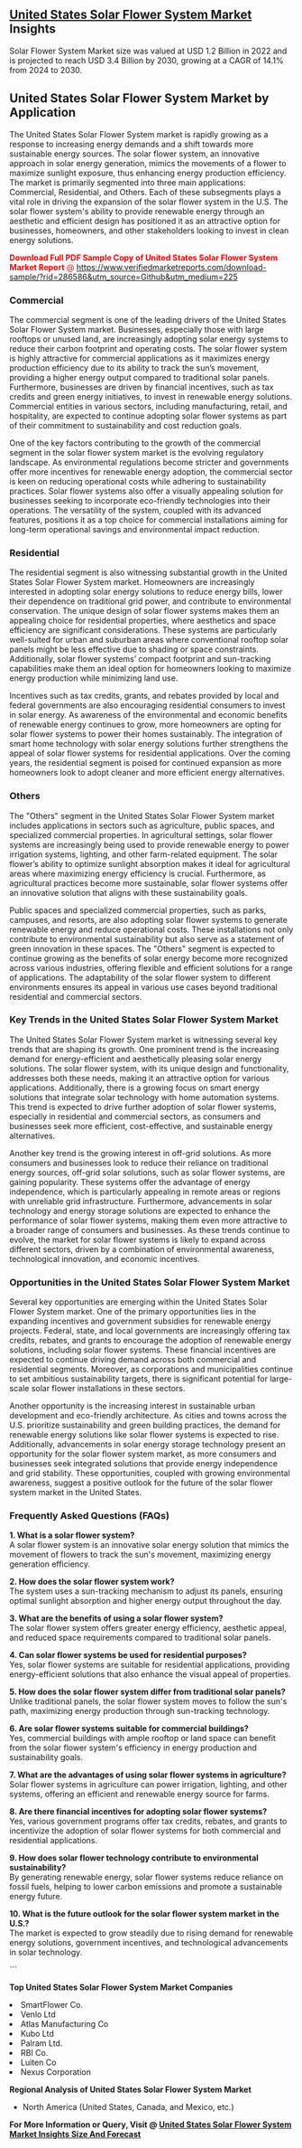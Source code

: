 <h2><a href="https://www.verifiedmarketreports.com/download-sample/?rid=286586&amp;utm_source=Github&amp;utm_medium=225" target="_blank">United States Solar Flower System Market</a> Insights</h2><p>Solar Flower System Market size was valued at USD 1.2 Billion in 2022 and is projected to reach USD 3.4 Billion by 2030, growing at a CAGR of 14.1% from 2024 to 2030.</p><p> <h2>United States Solar Flower System Market by Application</h2> <p>The United States Solar Flower System market is rapidly growing as a response to increasing energy demands and a shift towards more sustainable energy sources. The solar flower system, an innovative approach in solar energy generation, mimics the movements of a flower to maximize sunlight exposure, thus enhancing energy production efficiency. The market is primarily segmented into three main applications: Commercial, Residential, and Others. Each of these subsegments plays a vital role in driving the expansion of the solar flower system in the U.S. The solar flower system's ability to provide renewable energy through an aesthetic and efficient design has positioned it as an attractive option for businesses, homeowners, and other stakeholders looking to invest in clean energy solutions. <p><span class=""><span style="color: #ff0000;"><strong>Download Full PDF Sample Copy of United States Solar Flower System Market Report</strong> @ </span><a href="https://www.verifiedmarketreports.com/download-sample/?rid=286586&amp;utm_source=Github&amp;utm_medium=225" target="_blank">https://www.verifiedmarketreports.com/download-sample/?rid=286586&amp;utm_source=Github&amp;utm_medium=225</a></span></p> <h3>Commercial</h3> <p>The commercial segment is one of the leading drivers of the United States Solar Flower System market. Businesses, especially those with large rooftops or unused land, are increasingly adopting solar energy systems to reduce their carbon footprint and operating costs. The solar flower system is highly attractive for commercial applications as it maximizes energy production efficiency due to its ability to track the sun’s movement, providing a higher energy output compared to traditional solar panels. Furthermore, businesses are driven by financial incentives, such as tax credits and green energy initiatives, to invest in renewable energy solutions. Commercial entities in various sectors, including manufacturing, retail, and hospitality, are expected to continue adopting solar flower systems as part of their commitment to sustainability and cost reduction goals. <p>One of the key factors contributing to the growth of the commercial segment in the solar flower system market is the evolving regulatory landscape. As environmental regulations become stricter and governments offer more incentives for renewable energy adoption, the commercial sector is keen on reducing operational costs while adhering to sustainability practices. Solar flower systems also offer a visually appealing solution for businesses seeking to incorporate eco-friendly technologies into their operations. The versatility of the system, coupled with its advanced features, positions it as a top choice for commercial installations aiming for long-term operational savings and environmental impact reduction. <h3>Residential</h3> <p>The residential segment is also witnessing substantial growth in the United States Solar Flower System market. Homeowners are increasingly interested in adopting solar energy solutions to reduce energy bills, lower their dependence on traditional grid power, and contribute to environmental conservation. The unique design of solar flower systems makes them an appealing choice for residential properties, where aesthetics and space efficiency are significant considerations. These systems are particularly well-suited for urban and suburban areas where conventional rooftop solar panels might be less effective due to shading or space constraints. Additionally, solar flower systems’ compact footprint and sun-tracking capabilities make them an ideal option for homeowners looking to maximize energy production while minimizing land use. <p>Incentives such as tax credits, grants, and rebates provided by local and federal governments are also encouraging residential consumers to invest in solar energy. As awareness of the environmental and economic benefits of renewable energy continues to grow, more homeowners are opting for solar flower systems to power their homes sustainably. The integration of smart home technology with solar energy solutions further strengthens the appeal of solar flower systems for residential applications. Over the coming years, the residential segment is poised for continued expansion as more homeowners look to adopt cleaner and more efficient energy alternatives. <h3>Others</h3> <p>The "Others" segment in the United States Solar Flower System market includes applications in sectors such as agriculture, public spaces, and specialized commercial properties. In agricultural settings, solar flower systems are increasingly being used to provide renewable energy to power irrigation systems, lighting, and other farm-related equipment. The solar flower’s ability to optimize sunlight absorption makes it ideal for agricultural areas where maximizing energy efficiency is crucial. Furthermore, as agricultural practices become more sustainable, solar flower systems offer an innovative solution that aligns with these sustainability goals. <p>Public spaces and specialized commercial properties, such as parks, campuses, and resorts, are also adopting solar flower systems to generate renewable energy and reduce operational costs. These installations not only contribute to environmental sustainability but also serve as a statement of green innovation in these spaces. The "Others" segment is expected to continue growing as the benefits of solar energy become more recognized across various industries, offering flexible and efficient solutions for a range of applications. The adaptability of the solar flower system to different environments ensures its appeal in various use cases beyond traditional residential and commercial sectors. <h3>Key Trends in the United States Solar Flower System Market</h3> <p>The United States Solar Flower System market is witnessing several key trends that are shaping its growth. One prominent trend is the increasing demand for energy-efficient and aesthetically pleasing solar energy solutions. The solar flower system, with its unique design and functionality, addresses both these needs, making it an attractive option for various applications. Additionally, there is a growing focus on smart energy solutions that integrate solar technology with home automation systems. This trend is expected to drive further adoption of solar flower systems, especially in residential and commercial sectors, as consumers and businesses seek more efficient, cost-effective, and sustainable energy alternatives. <p>Another key trend is the growing interest in off-grid solutions. As more consumers and businesses look to reduce their reliance on traditional energy sources, off-grid solar solutions, such as solar flower systems, are gaining popularity. These systems offer the advantage of energy independence, which is particularly appealing in remote areas or regions with unreliable grid infrastructure. Furthermore, advancements in solar technology and energy storage solutions are expected to enhance the performance of solar flower systems, making them even more attractive to a broader range of consumers and businesses. As these trends continue to evolve, the market for solar flower systems is likely to expand across different sectors, driven by a combination of environmental awareness, technological innovation, and economic incentives. <h3>Opportunities in the United States Solar Flower System Market</h3> <p>Several key opportunities are emerging within the United States Solar Flower System market. One of the primary opportunities lies in the expanding incentives and government subsidies for renewable energy projects. Federal, state, and local governments are increasingly offering tax credits, rebates, and grants to encourage the adoption of renewable energy solutions, including solar flower systems. These financial incentives are expected to continue driving demand across both commercial and residential segments. Moreover, as corporations and municipalities continue to set ambitious sustainability targets, there is significant potential for large-scale solar flower installations in these sectors. <p>Another opportunity is the increasing interest in sustainable urban development and eco-friendly architecture. As cities and towns across the U.S. prioritize sustainability and green building practices, the demand for renewable energy solutions like solar flower systems is expected to rise. Additionally, advancements in solar energy storage technology present an opportunity for the solar flower system market, as more consumers and businesses seek integrated solutions that provide energy independence and grid stability. These opportunities, coupled with growing environmental awareness, suggest a positive outlook for the future of the solar flower system market in the United States. <h3>Frequently Asked Questions (FAQs)</h3> <p><b>1. What is a solar flower system?</b><br> A solar flower system is an innovative solar energy solution that mimics the movement of flowers to track the sun's movement, maximizing energy generation efficiency. </p> <p><b>2. How does the solar flower system work?</b><br> The system uses a sun-tracking mechanism to adjust its panels, ensuring optimal sunlight absorption and higher energy output throughout the day. </p> <p><b>3. What are the benefits of using a solar flower system?</b><br> The solar flower system offers greater energy efficiency, aesthetic appeal, and reduced space requirements compared to traditional solar panels. </p> <p><b>4. Can solar flower systems be used for residential purposes?</b><br> Yes, solar flower systems are suitable for residential applications, providing energy-efficient solutions that also enhance the visual appeal of properties. </p> <p><b>5. How does the solar flower system differ from traditional solar panels?</b><br> Unlike traditional panels, the solar flower system moves to follow the sun's path, maximizing energy production through sun-tracking technology. </p> <p><b>6. Are solar flower systems suitable for commercial buildings?</b><br> Yes, commercial buildings with ample rooftop or land space can benefit from the solar flower system's efficiency in energy production and sustainability goals. </p> <p><b>7. What are the advantages of using solar flower systems in agriculture?</b><br> Solar flower systems in agriculture can power irrigation, lighting, and other systems, offering an efficient and renewable energy source for farms. </p> <p><b>8. Are there financial incentives for adopting solar flower systems?</b><br> Yes, various government programs offer tax credits, rebates, and grants to incentivize the adoption of solar flower systems for both commercial and residential applications. </p> <p><b>9. How does solar flower technology contribute to environmental sustainability?</b><br> By generating renewable energy, solar flower systems reduce reliance on fossil fuels, helping to lower carbon emissions and promote a sustainable energy future. </p> <p><b>10. What is the future outlook for the solar flower system market in the U.S.?</b><br> The market is expected to grow steadily due to rising demand for renewable energy solutions, government incentives, and technological advancements in solar technology. </p> ```</p><p><strong>Top United States Solar Flower System Market Companies</strong></p><div data-test-id=""><p><li>SmartFlower Co.</li><li> Venlo Ltd</li><li> Atlas Manufacturing Co</li><li> Kubo Ltd</li><li> Palram Ltd.</li><li> RBI Co.</li><li> Luiten Co</li><li> Nexus Corporation</li></p><div><strong>Regional Analysis of&nbsp;United States Solar Flower System Market</strong></div><ul><li dir="ltr"><p dir="ltr">North America&nbsp;(United States, Canada, and Mexico, etc.)</p></li></ul><p><strong>For More Information or Query, Visit @&nbsp;</strong><strong><a href="https://www.verifiedmarketreports.com/product/solar-flower-system-market/?utm_source=Github&amp;utm_medium=225" target="_blank">United States Solar Flower System Market Insights Size And Forecast</a></strong></p></div>
